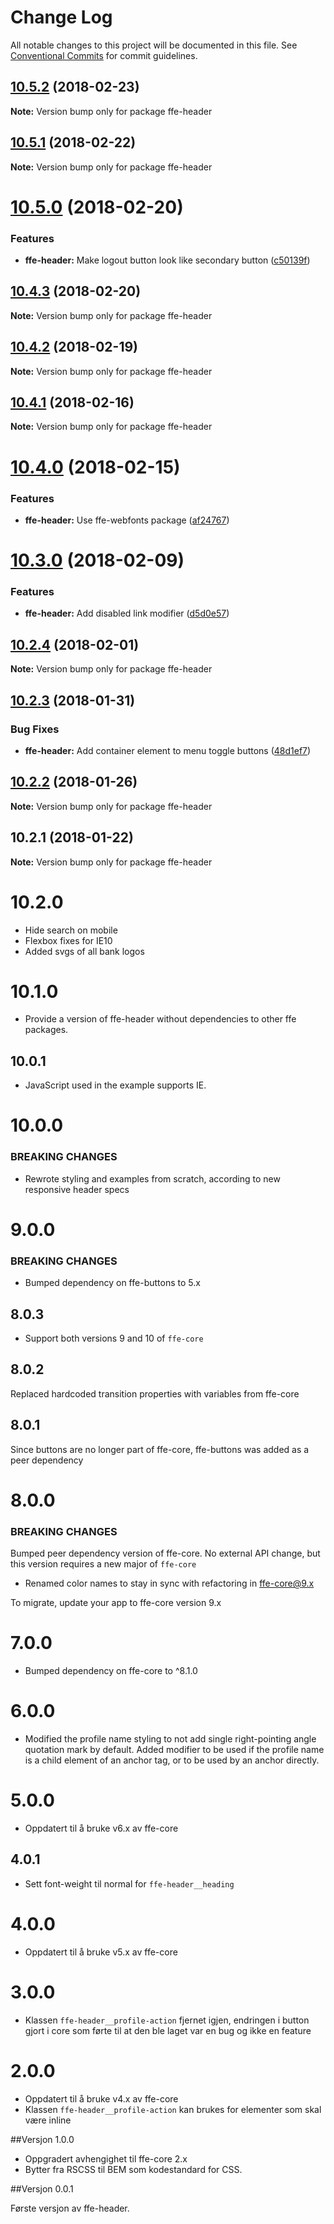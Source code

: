# Change Log

All notable changes to this project will be documented in this file.
See [Conventional Commits](https://conventionalcommits.org) for commit guidelines.

<a name="10.5.2"></a>
## [10.5.2](***REMOVED***) (2018-02-23)




**Note:** Version bump only for package ffe-header

<a name="10.5.1"></a>
## [10.5.1](***REMOVED***) (2018-02-22)




**Note:** Version bump only for package ffe-header

<a name="10.5.0"></a>
# [10.5.0](***REMOVED***) (2018-02-20)


### Features

* **ffe-header:** Make logout button look like secondary button ([c50139f](***REMOVED***))




<a name="10.4.3"></a>
## [10.4.3](***REMOVED***) (2018-02-20)




**Note:** Version bump only for package ffe-header

<a name="10.4.2"></a>
## [10.4.2](***REMOVED***) (2018-02-19)




**Note:** Version bump only for package ffe-header

<a name="10.4.1"></a>
## [10.4.1](***REMOVED***) (2018-02-16)




**Note:** Version bump only for package ffe-header

<a name="10.4.0"></a>
# [10.4.0](***REMOVED***) (2018-02-15)


### Features

* **ffe-header:** Use ffe-webfonts package ([af24767](***REMOVED***))




<a name="10.3.0"></a>
# [10.3.0](***REMOVED***) (2018-02-09)


### Features

* **ffe-header:** Add disabled link modifier ([d5d0e57](***REMOVED***))




<a name="10.2.4"></a>
## [10.2.4](***REMOVED***) (2018-02-01)




**Note:** Version bump only for package ffe-header

<a name="10.2.3"></a>
## [10.2.3](***REMOVED***) (2018-01-31)


### Bug Fixes

* **ffe-header:** Add container element to menu toggle buttons ([48d1ef7](***REMOVED***))




<a name="10.2.2"></a>
## [10.2.2](***REMOVED***) (2018-01-26)




**Note:** Version bump only for package ffe-header

<a name="10.2.1"></a>
## 10.2.1 (2018-01-22)




**Note:** Version bump only for package ffe-header

# 10.2.0
* Hide search on mobile
* Flexbox fixes for IE10
* Added svgs of all bank logos

# 10.1.0
* Provide a version of ffe-header without dependencies to other ffe packages.

## 10.0.1
* JavaScript used in the example supports IE.

# 10.0.0

### BREAKING CHANGES
* Rewrote styling and examples from scratch, according to new responsive header specs

# 9.0.0

### BREAKING CHANGES
* Bumped dependency on ffe-buttons to 5.x

## 8.0.3
* Support both versions 9 and 10 of `ffe-core`

## 8.0.2

Replaced hardcoded transition properties with variables from ffe-core

## 8.0.1

Since buttons are no longer part of ffe-core, ffe-buttons was added as a peer dependency

# 8.0.0

### BREAKING CHANGES

Bumped peer dependency version of ffe-core. No external API change, but this version requires a new major of `ffe-core`

* Renamed color names to stay in sync with refactoring in ffe-core@9.x

To migrate, update your app to ffe-core version 9.x

# 7.0.0
* Bumped dependency on ffe-core to ^8.1.0

# 6.0.0
* Modified the profile name styling to not add single right-pointing angle quotation mark by default. Added modifier to be used if the profile name is a child element of an anchor tag, or to be used by an anchor directly.

# 5.0.0
* Oppdatert til å bruke v6.x av ffe-core

## 4.0.1
* Sett font-weight til normal for `ffe-header__heading`

# 4.0.0
* Oppdatert til å bruke v5.x av ffe-core

# 3.0.0
* Klassen `ffe-header__profile-action` fjernet igjen, endringen i button gjort i core som førte til at den ble laget var en bug og ikke en feature

# 2.0.0
* Oppdatert til å bruke v4.x av ffe-core
* Klassen `ffe-header__profile-action` kan brukes for elementer som skal være inline

##Versjon 1.0.0

* Oppgradert avhengighet til ffe-core 2.x
* Bytter fra RSCSS til BEM som kodestandard for CSS.

##Versjon 0.0.1

Første versjon av ffe-header.
